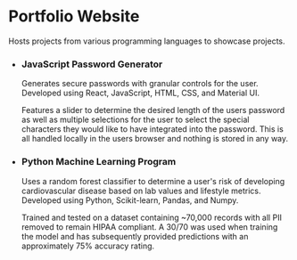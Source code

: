 # Portfolio Website

Hosts projects from various programming languages to showcase projects.

<ul>

### <li>JavaScript Password Generator</li>

<p>Generates secure passwords with granular controls for the user. Developed using React, JavaScript, HTML, CSS, and 
Material UI.</p>

<p>Features a slider to determine the desired length of the users password as well as
multiple selections for the user to select the special characters they would like to have integrated into the password.
This is all handled locally in the users browser and nothing is stored in any way.</p>


### <li>Python Machine Learning Program</li>

<p>Uses a random forest classifier to determine a user's risk of developing cardiovascular disease based on lab values 
and lifestyle metrics. Developed using Python, Scikit-learn, Pandas, and Numpy.</p>

<p>Trained and tested on a dataset containing ~70,000 records with all PII removed to remain HIPAA compliant. A 30/70 
was used when training the model and has subsequently provided predictions with an approximately 75% accuracy rating.</p>
</ul>
